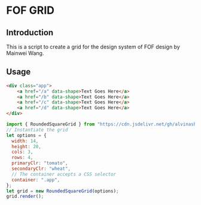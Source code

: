# FOF GRID

## Introduction

This is a script to create a grid for the design system of FOF design by Mainwei Wang.

## Usage

```html
<div class="app">
    <a href="/a" data-shape>Text Goes Here</a>
    <a href="/b" data-shape>Text Goes Here</a>
    <a href="/c" data-shape>Text Goes Here</a>
    <a href="/d" data-shape>Text Goes Here</a>
</div>
```

```js
import { RoundedSquareGrid } from "https://cdn.jsdelivr.net/gh/alvinashiatey/fof_grid@latest/dist/fof_grid.iife.min.js";
// Instantiate the grid
let options = {
  width: 14,
  height: 20,
  cols: 3,
  rows: 4,
  primaryClr: "tomato",
  secondaryClr: "wheat",
  // The container accepts a CSS selector
  container: ".app",
};
let grid = new RoundedSquareGrid(options);
grid.render();
```

